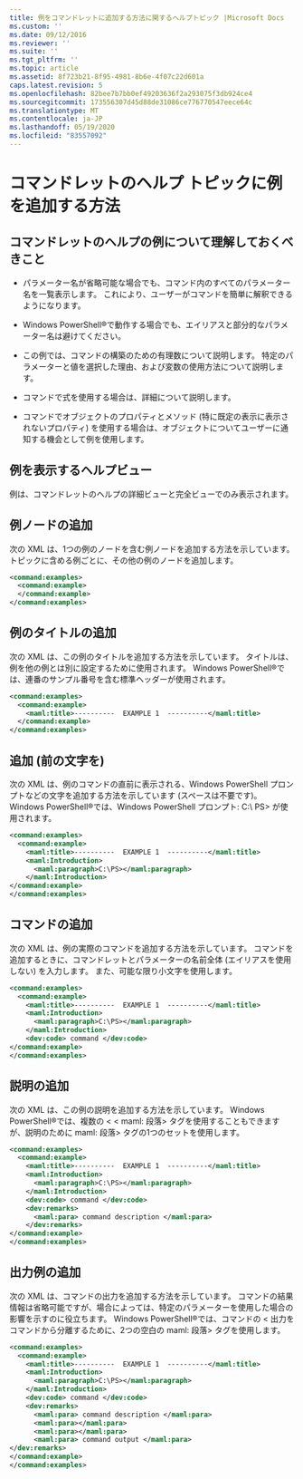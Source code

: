 ```yaml
---
title: 例をコマンドレットに追加する方法に関するヘルプトピック |Microsoft Docs
ms.custom: ''
ms.date: 09/12/2016
ms.reviewer: ''
ms.suite: ''
ms.tgt_pltfrm: ''
ms.topic: article
ms.assetid: 8f723b21-8f95-4981-8b6e-4f07c22d601a
caps.latest.revision: 5
ms.openlocfilehash: 82bee7b7bb0ef49203636f2a293075f3db924ce4
ms.sourcegitcommit: 173556307d45d88de31086ce776770547eece64c
ms.translationtype: MT
ms.contentlocale: ja-JP
ms.lasthandoff: 05/19/2020
ms.locfileid: "83557092"
---
```

# <a name="how-to-add-examples-to-a-cmdlet-help-topic"></a>コマンドレットのヘルプ トピックに例を追加する方法

## <a name="things-to-know-about-examples-in-cmdlet-help"></a>コマンドレットのヘルプの例について理解しておくべきこと

- パラメーター名が省略可能な場合でも、コマンド内のすべてのパラメーター名を一覧表示します。 これにより、ユーザーがコマンドを簡単に解釈できるようになります。

- Windows PowerShell®で動作する場合でも、エイリアスと部分的なパラメーター名は避けてください。

- この例では、コマンドの構築のための有理数について説明します。 特定のパラメーターと値を選択した理由、および変数の使用方法について説明します。

- コマンドで式を使用する場合は、詳細について説明します。

- コマンドでオブジェクトのプロパティとメソッド (特に既定の表示に表示されないプロパティ) を使用する場合は、オブジェクトについてユーザーに通知する機会として例を使用します。

## <a name="help-views-that-display-examples"></a>例を表示するヘルプビュー

例は、コマンドレットのヘルプの詳細ビューと完全ビューでのみ表示されます。

## <a name="adding-an-examples-node"></a>例ノードの追加

次の XML は、1つの例のノードを含む例ノードを追加する方法を示しています。 トピックに含める例ごとに、その他の例のノードを追加します。

```xml
<command:examples>
  <command:example>
  </command:example>
</command:examples>
```

## <a name="adding-an-example-title"></a>例のタイトルの追加

次の XML は、この例のタイトルを追加する方法を示しています。 タイトルは、例を他の例とは別に設定するために使用されます。 Windows PowerShell®では、連番のサンプル番号を含む標準ヘッダーが使用されます。

```xml
<command:examples>
  <command:example>
    <maml:title>----------  EXAMPLE 1  ----------</maml:title>
  </command:example>
</command:examples>
```

## <a name="adding-preceding-characters"></a>追加 (前の文字を)

次の XML は、例のコマンドの直前に表示される、Windows PowerShell プロンプトなどの文字を追加する方法を示しています (スペースは不要です)。 Windows PowerShell®では、Windows PowerShell プロンプト: C:\ PS> が使用されます。

```xml
<command:examples>
  <command:example>
    <maml:title>----------  EXAMPLE 1  ----------</maml:title>
    <maml:Introduction>
      <maml:paragraph>C:\PS></maml:paragraph>
    </maml:Introduction>
</command:example>
</command:examples>
```

## <a name="adding-the-command"></a>コマンドの追加

次の XML は、例の実際のコマンドを追加する方法を示しています。 コマンドを追加するときに、コマンドレットとパラメーターの名前全体 (エイリアスを使用しない) を入力します。 また、可能な限り小文字を使用します。

```xml
<command:examples>
  <command:example>
    <maml:title>----------  EXAMPLE 1  ----------</maml:title>
    <maml:Introduction>
      <maml:paragraph>C:\PS></maml:paragraph>
    </maml:Introduction>
    <dev:code> command </dev:code>
</command:example>
</command:examples>
```

## <a name="adding-a-description"></a>説明の追加

次の XML は、この例の説明を追加する方法を示しています。 Windows PowerShell®では、複数の \< \< maml: 段落> タグを使用することもできますが、説明のために maml: 段落> タグの1つのセットを使用します。

```xml
<command:examples>
  <command:example>
    <maml:title>----------  EXAMPLE 1  ----------</maml:title>
    <maml:Introduction>
      <maml:paragraph>C:\PS></maml:paragraph>
    </maml:Introduction>
    <dev:code> command </dev:code>
    <dev:remarks>
      <maml:para> command description </maml:para>
    </dev:remarks>
</command:example>
</command:examples>
```

## <a name="adding-example-output"></a>出力例の追加

次の XML は、コマンドの出力を追加する方法を示しています。 コマンドの結果情報は省略可能ですが、場合によっては、特定のパラメーターを使用した場合の影響を示すのに役立ちます。 Windows PowerShell®では、コマンドの \< 出力をコマンドから分離するために、2つの空白の maml: 段落> タグを使用します。

```xml
<command:examples>
  <command:example>
    <maml:title>----------  EXAMPLE 1  ----------</maml:title>
    <maml:Introduction>
      <maml:paragraph>C:\PS></maml:paragraph>
    </maml:Introduction>
    <dev:code> command </dev:code>
    <dev:remarks>
      <maml:para> command description </maml:para>
      <maml:para></maml:para>
      <maml:para></maml:para>
      <maml:para> command output </maml:para>
</dev:remarks>
</command:example>
</command:examples>
```

